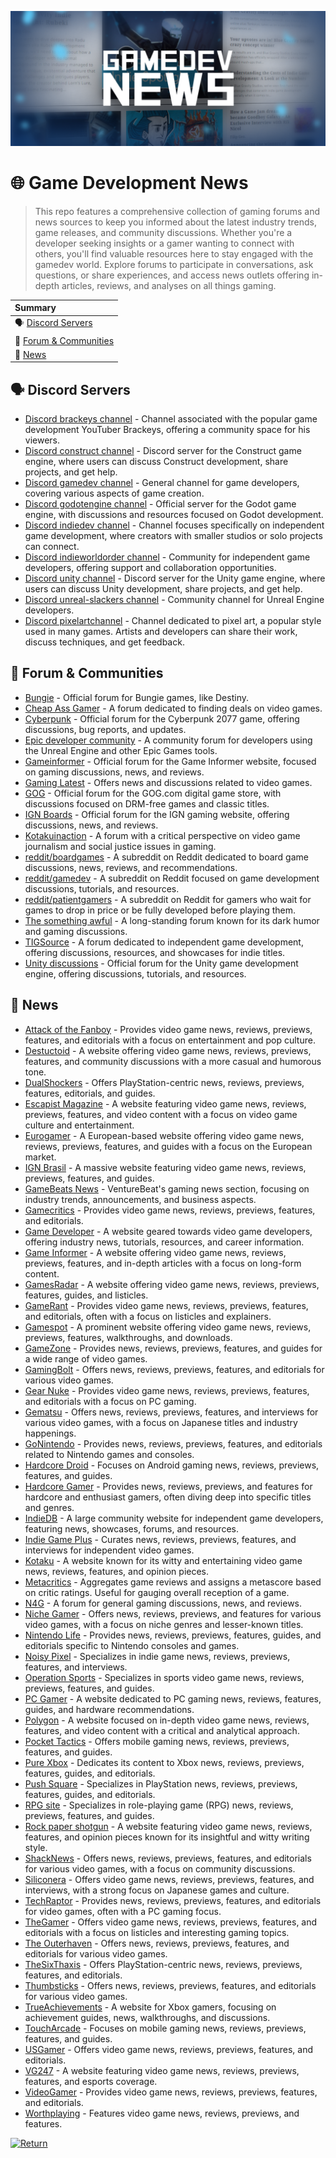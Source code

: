![GameDevNews](https://github.com/bluegravitystudios/game-dev-news/blob/main/gamedev_news.png)
# 🌐 Game Development News
>This repo features a comprehensive collection of gaming forums and news sources to keep you informed about the latest industry trends, game releases, and community discussions. Whether you're a developer seeking insights or a gamer wanting to connect with others, you'll find valuable resources here to stay engaged with the gamedev world. Explore forums to participate in conversations, ask questions, or share experiences, and access news outlets offering in-depth articles, reviews, and analyses on all things gaming.  

|Summary|  
|:----------------------------------| 
|🗣 [Discord Servers](https://github.com/bluegravitystudios/game-dev-news#-discord-servers)  |
|👥 [Forum & Communities](https://github.com/bluegravitystudios/game-dev-news#-forum--communities)  |
|📰 [News](https://github.com/bluegravitystudios/game-dev-news#-news)  |


## 🗣 Discord Servers  
- [Discord brackeys channel](https://discord.gg/brackeys) - Channel associated with the popular game development YouTuber Brackeys, offering a community space for his viewers.  
- [Discord construct channel](https://discord.gg/construct) - Discord server for the Construct game engine, where users can discuss Construct development, share projects, and get help.  
- [Discord gamedev channel](https://discord.com/invite/gamedev) - General channel for game developers, covering various aspects of game creation.  
- [Discord godotengine channel](https://discord.gg/godotengine) - Official server for the Godot game engine, with discussions and resources focused on Godot development.  
- [Discord indiedev channel](https://discord.com/invite/indiedev) - Channel focuses specifically on independent game development, where creators with smaller studios or solo projects can connect.  
- [Discord indieworldorder channel](https://discord.gg/indieworldorder) - Community for independent game developers, offering support and collaboration opportunities.  
- [Discord unity channel](https://discord.com/invite/unity) - Discord server for the Unity game engine, where users can discuss Unity development, share projects, and get help.  
- [Discord unreal-slackers channel](https://discord.gg/unreal-slackers) - Community channel for Unreal Engine developers.  
- [Discord pixelartchannel](https://discord.gg/pixelart) - Channel dedicated to pixel art, a popular style used in many games. Artists and developers can share their work, discuss techniques, and get feedback.  

## 👥 Forum & Communities  
- [Bungie](https://www.bungie.net/en/Forums/Topics?tSort=3&tType=0&d=3&lang=en) - Official forum for Bungie games, like Destiny.  
- [Cheap Ass Gamer](https://www.cheapassgamer.com/forums/) - A forum dedicated to finding deals on video games.  
- [Cyberpunk](https://forums.cdprojektred.com/index.php?forums/cyberpunk.21/) - Official forum for the Cyberpunk 2077 game, offering discussions, bug reports, and updates.  
- [Epic developer community](https://dev.epicgames.com/community/?locale=en-us) - A community forum for developers using the Unreal Engine and other Epic Games tools.  
- [Gameinformer](https://www.gameinformer.com/forums) - Official forum for the Game Informer website, focused on gaming discussions, news, and reviews.  
- [Gaming Latest](https://gaminglatest.com/) - Offers news and discussions related to video games.  
- [GOG](https://www.gog.com/forum) - Official forum for the GOG.com digital game store, with discussions focused on DRM-free games and classic titles.  
- [IGN Boards](https://www.ignboards.com/) - Official forum for the IGN gaming website, offering discussions, news, and reviews.  
- [Kotakuinaction](https://www.kotakuinaction.com/) - A forum with a critical perspective on video game journalism and social justice issues in gaming.  
- [reddit/boardgames](https://www.reddit.com/r/boardgames/) - A subreddit on Reddit dedicated to board game discussions, news, reviews, and recommendations.  
- [reddit/gamedev](https://www.reddit.com/r/gamedev/) - A subreddit on Reddit focused on game development discussions, tutorials, and resources.  
- [reddit/patientgamers](https://www.reddit.com/r/patientgamers/) - A subreddit on Reddit for gamers who wait for games to drop in price or be fully developed before playing them.  
- [The something awful](https://forums.somethingawful.com/) - A long-standing forum known for its dark humor and gaming discussions.  
- [TIGSource](https://forums.tigsource.com/) - A forum dedicated to independent game development, offering discussions, resources, and showcases for indie titles.  
- [Unity discussions](https://discussions.unity.com/) - Official forum for the Unity game development engine, offering discussions, tutorials, and resources.  

## 📰 News 
- [Attack of the Fanboy](https://attackofthefanboy.com/) - Provides video game news, reviews, previews, features, and editorials with a focus on entertainment and pop culture.  
- [Destuctoid](https://www.destructoid.com/) - A website offering video game news, reviews, previews, features, and community discussions with a more casual and humorous tone.  
- [DualShockers](https://www.dualshockers.com/) - Offers PlayStation-centric news, reviews, previews, features, editorials, and guides.  
- [Escapist Magazine](https://www.escapistmagazine.com/) - A website featuring video game news, reviews, previews, features, and video content with a focus on video game culture and entertainment.  
- [Eurogamer](https://www.eurogamer.net/) - A European-based website offering video game news, reviews, previews, features, and guides with a focus on the European market.  
- [IGN Brasil](https://br.ign.com/) - A massive website featuring video game news, reviews, previews, features, and guides.  
- [GameBeats News](https://venturebeat.com/category/games/) - VentureBeat's gaming news section, focusing on industry trends, announcements, and business aspects.  
- [Gamecritics](https://gamecritics.com/) - Provides video game news, reviews, previews, features, and editorials.  
- [Game Developer](https://www.gamedeveloper.com/) - A website geared towards video game developers, offering industry news, tutorials, resources, and career information.  
- [Game Informer](https://www.gameinformer.com/) - A website offering video game news, reviews, previews, features, and in-depth articles with a focus on long-form content.  
- [GamesRadar](https://www.gamesradar.com/) - A website offering video game news, reviews, previews, features, guides, and listicles.  
- [GameRant](https://gamerant.com/) - Provides video game news, reviews, previews, features, and editorials, often with a focus on listicles and explainers.  
- [Gamespot](https://www.gamespot.com/) - A prominent website offering video game news, reviews, previews, features, walkthroughs, and downloads.  
- [GameZone](https://gamezone.com/) - Provides news, reviews, previews, features, and guides for a wide range of video games.  
- [GamingBolt](https://gamingbolt.com/) - Offers news, reviews, previews, features, and editorials for various video games.  
- [Gear Nuke](https://www.gearnuke.com/) - Provides video game news, reviews, previews, features, and editorials with a focus on PC gaming.  
- [Gematsu](https://www.gematsu.com/) - Offers news, reviews, previews, features, and interviews for various video games, with a focus on Japanese titles and industry happenings.  
- [GoNintendo](https://www.gonintendo.com/) - Provides news, reviews, previews, features, and editorials related to Nintendo games and consoles.  
- [Hardcore Droid](https://www.hardcoredroid.com/) - Focuses on Android gaming news, reviews, previews, features, and guides.  
- [Hardcore Gamer](https://hardcoregamer.com/) - Provides news, reviews, previews, and features for hardcore and enthusiast gamers, often diving deep into specific titles and genres.  
- [IndieDB](https://www.indiedb.com/) - A large community website for independent game developers, featuring news, showcases, forums, and resources.  
- [Indie Game Plus](https://indiegamesplus.com/) - Curates news, reviews, previews, features, and interviews for independent video games.  
- [Kotaku](https://kotaku.com/) - A website known for its witty and entertaining video game news, reviews, features, and opinion pieces.  
- [Metacritics](https://www.metacritic.com/) - Aggregates game reviews and assigns a metascore based on critic ratings. Useful for gauging overall reception of a game.  
- [N4G](https://n4g.com/) - A forum for general gaming discussions, news, and reviews.  
- [Niche Gamer](https://nichegamer.com/) - Offers news, reviews, previews, and features for various video games, with a focus on niche genres and lesser-known titles.  
- [Nintendo Life](https://www.nintendolife.com/) - Provides news, reviews, previews, features, guides, and editorials specific to Nintendo consoles and games.  
- [Noisy Pixel](https://noisypixel.net/) - Specializes in indie game news, reviews, previews, features, and interviews.  
- [Operation Sports](https://www.operationsports.com/) - Specializes in sports video game news, reviews, previews, features, and guides.  
- [PC Gamer](https://www.pcgamer.com/) - A website dedicated to PC gaming news, reviews, features, guides, and hardware recommendations.  
- [Polygon](https://www.polygon.com/) - A website focused on in-depth video game news, reviews, features, and video content with a critical and analytical approach.  
- [Pocket Tactics](https://www.pockettactics.com/) - Offers mobile gaming news, reviews, previews, features, and guides.  
- [Pure Xbox](https://www.purexbox.com/) - Dedicates its content to Xbox news, reviews, previews, features, guides, and editorials.  
- [Push Square](https://www.pushsquare.com/) - Specializes in PlayStation news, reviews, previews, features, guides, and editorials.  
- [RPG site](https://www.rpgsite.net/) - Specializes in role-playing game (RPG) news, reviews, previews, features, and guides.  
- [Rock paper shotgun](https://www.rockpapershotgun.com/) - A website featuring video game news, reviews, features, and opinion pieces known for its insightful and witty writing style.  
- [ShackNews](https://www.shacknews.com/) - Offers news, reviews, previews, features, and editorials for various video games, with a focus on community discussions.  
- [Siliconera](https://www.siliconera.com/) - Offers video game news, reviews, previews, features, and interviews, with a strong focus on Japanese games and culture.  
- [TechRaptor](https://techraptor.net/) - Provides news, reviews, previews, features, and editorials for video games, often with a PC gaming focus.  
- [TheGamer](https://www.thegamer.com/) - Offers video game news, reviews, previews, features, and editorials with a focus on listicles and interesting gaming topics.  
- [The Outerhaven](https://www.theouterhaven.net/) - Offers news, reviews, previews, features, and editorials for various video games.  
- [TheSixThaxis](https://www.thesixthaxis.com/) - Offers PlayStation-centric news, reviews, previews, features, and editorials.  
- [Thumbsticks](https://www.thumbsticks.com/) - Offers news, reviews, previews, features, and editorials for various video games.  
- [TrueAchievements](https://www.trueachievements.com/) - A website for Xbox gamers, focusing on achievement guides, news, walkthroughs, and discussions.  
- [TouchArcade](https://toucharcade.com/) - Focuses on mobile gaming news, reviews, previews, features, and guides.  
- [USGamer](https://www.usgamer.net/) - Offers video game news, reviews, previews, features, and editorials.  
- [VG247](https://www.vg247.com/) - A website featuring video game news, reviews, previews, features, and esports coverage.  
- [VideoGamer](https://www.videogamer.com/) - Provides video game news, reviews, previews, features, and editorials.  
- [Worthplaying](https://www.worthplaying.com/news/) - Features video game news, reviews, previews, and features.  

[![Return](https://img.shields.io/badge/Return-README-808080?style=for-the-badge&logoColor=black)](https://github.com/bluegravitystudios/bgs-gamedev-repo/blob/main/README.md)

